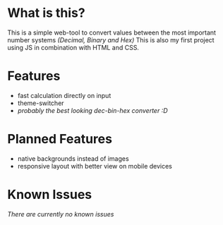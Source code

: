 # What is this?
This is a simple web-tool to convert values between the most important number systems *(Decimal, Binary and Hex)*
This is also my first project using JS in combination with HTML and CSS.

# Features
- fast calculation directly on input
- theme-switcher
- *probably the best looking dec-bin-hex converter :D*

# Planned Features
- native backgrounds instead of images
- responsive layout with better view on mobile devices

# Known Issues
*There are currently no known issues*
